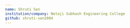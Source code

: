 ```yaml
---
name: Shruti Sen
institution/company: Netaji Subhash Engineering College
github: shruti-sen2004
---
```

